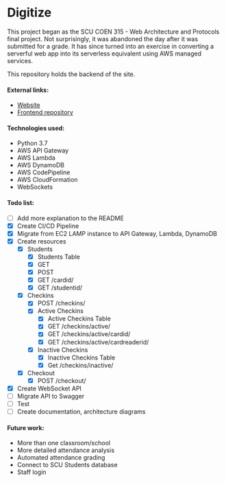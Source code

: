 # Digitize

This project began as the SCU COEN 315 - Web Architecture and Protocols final project. Not surprisingly, it was abandoned the day after it was submitted for a grade. It has since turned into an exercise in converting a serverful web app into its serverless equivalent using AWS managed services.

This repository holds the backend of the site.

#### External links:
- [Website](https://digitize.aleonard.dev)
- [Frontend repository](https://github.com/leonardishere/DigitizeFrontend)

#### Technologies used:
- Python 3.7
- AWS API Gateway
- AWS Lambda
- AWS DynamoDB
- AWS CodePipeline
- AWS CloudFormation
- WebSockets

#### Todo list:
- [ ] Add more explanation to the README
- [x] Create CI/CD Pipeline
- [x] Migrate from EC2 LAMP instance to API Gateway, Lambda, DynamoDB
- [x] Create resources
  - [x] Students
    - [x] Students Table
    - [x] GET
    - [x] POST
    - [x] GET /cardid/
    - [x] GET /studentid/
  - [x] Checkins
    - [x] POST /checkins/
    - [x] Active Checkins
      - [x] Active Checkins Table
      - [x] GET /checkins/active/
      - [x] GET /checkins/active/cardid/
      - [x] GET /checkins/active/cardreaderid/
    - [x] Inactive Checkins
      - [x] Inactive Checkins Table
      - [x] Get /checkins/inactive/
  - [x] Checkout
    - [x] POST /checkout/
- [x] Create WebSocket API
- [ ] Migrate API to Swagger
- [ ] Test
- [ ] Create documentation, architecture diagrams

#### Future work:
- More than one classroom/school
- More detailed attendance analysis
- Automated attendance grading
- Connect to SCU Students database
- Staff login
